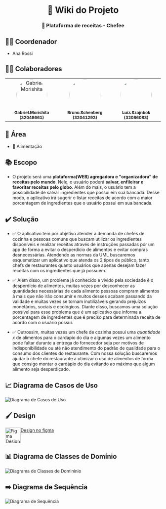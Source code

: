

<h1 align="center">📝 Wiki do Projeto</h1>
<h3 align="center">🥞 Plataforma de receitas - Chefee</h3>

## 👨‍💼 Coordenador

- Ana Rossi

## 👨‍🚀 Colaboradores
<table>
  <tr>
    <td align="center">
      <a href="https://github.com/Garubieru">
        <img src="https://avatars.githubusercontent.com/u/69393695?v=4" height="auto" width="100" style="border-radius: 50%;" alt="Gabriel Morishita"/>
        <br /><sub><b>Gabriel Morishita (32048661)</b></sub></a><br />
    </td>
    <td align="center">
      <a href="https://github.com/bruno-schenberg"><img style="border-radius: 50%;" src="https://avatars.githubusercontent.com/u/89359910?v=4" width="100px;" alt=""/>
        <br /><sub><b>Bruno Schenberg (32041292)</b></sub></a><br />
    </td>
    <td align="center">
      <a href="https://github.com/32086083">
        <img style="border-radius: 50%;" src="https://avatars.githubusercontent.com/u/89360519?v=4" width="100px;" alt=""/>
        <br /><sub><b>Luiz Szajnbok (32086083)</b></sub></a><br />
    </td>
  </tr>
</table>

## 🚧 Área

- 🍲 Alimentação

## 📚 Escopo

- O projeto será uma **plataforma(WEB) agregadora e "organizadora" de receitas pelo mundo**. Nele, o usuário poderá **salvar, enfileirar e favoritar receitas pelo globo**. Além do mais, o usuário tem a possibilidade de salvar ingredientes que possui em sua bancada. Desse modo, o aplicativo irá sugerir e listar receitas de acordo com a maior porcentagem de ingredientes que o usuário possui em sua bancada.

## ✔️ Solução

- ✅ O aplicativo tem por objetivo atender a demanda de chefes de cozinha e pessoas comuns que buscam utilizar os ingredientes disponíveis e realizar receitas através de instruções passadas por um app de forma a evitar o desperdício de alimentos e evitar compras desnecessárias. Atendendo as normas da UML buscaremos esquematizar um aplicativo que atenda os 2 tipos de público, tanto chefs de restaurantes quanto usuários que apenas desejam fazer receitas com os ingredientes que já possuem.

- ✅ Além disso, um problema já conhecido e vivido pela sociedade é o desperdício de alimentos, muitas vezes por desconhecer as quantidades necessárias de cada alimento pessoas compram alimentos à mais que não irão consumir e muitos desses acabam passando da validade e muitas vezes se tornam inutilizáveis gerando prejuízos monetários, sociais e ecológicos. Diante disso, buscamos uma solução possível para esse problema que é um aplicativo que informa a porcentagem de ingredientes que é preciso para determinada receita de acordo com o usuário possui.

- ✅ Outrossim, muitas vezes um chefe de cozinha possui uma _quantidade x_ de alimentos para o cardapio do dia e algumas vezes um alimento pode faltar durante a entrega do fornecedor seja por motivos de indisponibilidade ou até não atendimento do padrão de qualidade para o consumo dos clientes do restaurante. Com nossa solução buscaremos ajudar o chefe do restaurante a otimizar o uso de alimentos de forma que consigo montar o cardápio do dia evitando ao máximo que algum alimento seja desperdiçado.

## 📈 Diagrama de Casos de Uso

<img src="https://i.imgur.com/i2FHVsb.png" alt="Diagrama de Casos de Uso" align="center" />

## 🖌️ Design
<div style="display: flex;">
  <img src="https://i.pinimg.com/originals/17/06/c9/1706c9f16bd08eb5e03f1df3e0a94a1c.png" alt="Figma Design Link" width=50 height=50 align="center" />
  <a href="https://www.figma.com/file/Y0l6GzNicTDh401Vh8KAmY/Chefee">Design no figma</a>
</div>

## 📊 Diagrama de Classes de Domínio

<img src="https://i.imgur.com/TpBgaps.png" alt="Diagrama de Classes de Dominínio" align="center" />

## ➡️ Diagrama de Sequência

<img src="https://i.imgur.com/brzjjwI.png" alt="Diagrama de Sequência" align="center" />

